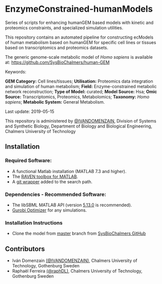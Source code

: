# EnzymeConstrained-humanModels

Series of scripts for enhancing humanGEM based models with kinetic and proteomics constraints, and specialized simulation utilities. 

This repository contains an automated pipeline for constructing ecModels of human metabolism based on humanGEM for specific cell lines or tissues based on transcriptomics and proteomics datasets.

The generic genome-scale metabolic model of _Homo sapiens_ is available at:
https://github.com/SysBioChalmers/human-GEM

Keywords:

**GEM Category:** Cell lines/tissues; **Utilisation:** Proteomics data integration and simulation of human metabolism; **Field:** Enzyme-constrained metabolic network reconstruction; **Type of Model:** curated; **Model Source:** Hsa; **Omic Source:** Transcriptomics, Proteomics, Metabolomics; **Taxonomy:** _Homo sapiens_; **Metabolic System:** General Metabolism.

Last update: 2019-05-15

This repository is administered by [@IVANDOMENZAIN](https://github.com/IVANDOMENZAIN), Division of Systems and Synthetic Biology, Department of Biology and Biological Engineering, Chalmers University of Technology

## Installation

### Required Software:
* A functional Matlab installation (MATLAB 7.3 and higher).
* The [RAVEN toolbox for MATLAB](https://github.com/SysBioChalmers/RAVEN).
* A [git wrapper](https://github.com/manur/MATLAB-git) added to the search path.

### Dependencies - Recommended Software:
* The libSBML MATLAB API (version [5.13.0](https://sourceforge.net/projects/sbml/files/libsbml/5.13.0/stable/MATLAB%20interface/) is recommended).
* [Gurobi Optimizer](http://www.gurobi.com/registration/download-reg) for any simulations.

### Installation Instructions
* Clone the model from [master](https://github.com/SysBioChalmers/) branch from [SysBioChalmers GitHub](https://github.com/SysBioChalmers)

## Contributors
- Iván Domenzain [(@IVANDOMENZAIN)](https://github.com/IVANDOMENZAIN), Chalmers University of Technology, Gothenburg Sweden
- Raphaël Ferreira [(@raphDL)](https://github.com/raphDL), Chalmers University of Technology, Gothenburg Sweden
